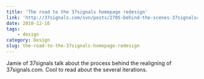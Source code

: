 ```yaml
---
title: 'The road to the 37signals homepage redesign'
link: 'http://37signals.com/svn/posts/2705-behind-the-scenes-37signalscom-redesign'
date: 2010-12-16
tags:
    - design
category: Design
slug: the-road-to-the-37signals-homepage-redesign
---
```


Jamie of 37signals talk about the process behind the realigning of 37signals.com. Cool to read about
the several iterations.
